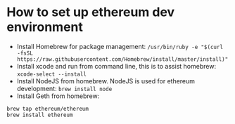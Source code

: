 # How to set up ethereum dev environment
- Install Homebrew for package management: `/usr/bin/ruby -e "$(curl -fsSL https://raw.githubusercontent.com/Homebrew/install/master/install)"`
- Install xcode and run from command line, this is to assist homebrew: `xcode-select --install`
- Install NodeJS from homebrew. NodeJS is used for ethereum development: `brew install node`
- Install Geth from homebrew:
```
brew tap ethereum/ethereum
brew install ethereum
```